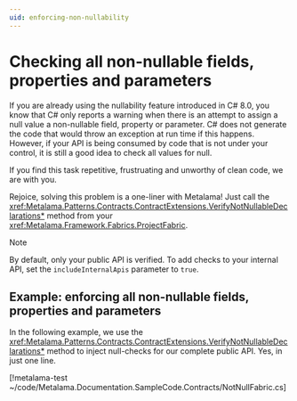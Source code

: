 ```yaml
---
uid: enforcing-non-nullability
---
```


# Checking all non-nullable fields, properties and parameters

If you are already using the nullability feature introduced in C# 8.0, you know that C# only reports a warning when there is an attempt to assign a null value a non-nullable field, property or parameter. C# does not generate the code that would throw an exception at run time if this happens. However, if your API is being consumed by code that is not under your control, it is still a good idea to check all values for null.

If you find this task repetitive, frustruating and unworthy of clean code, we are with you. 

Rejoice, solving this problem is a one-liner with Metalama! Just call the <xref:Metalama.Patterns.Contracts.ContractExtensions.VerifyNotNullableDeclarations*> method from your <xref:Metalama.Framework.Fabrics.ProjectFabric>.

> [!NOTE]
> By default, only your public API is verified. To add checks to your internal API, set the `includeInternalApis` parameter to `true`.

## Example: enforcing all non-nullable fields, properties and parameters

In the following example, we use the <xref:Metalama.Patterns.Contracts.ContractExtensions.VerifyNotNullableDeclarations*> method to inject null-checks for our complete public API. Yes, in just one line.

[!metalama-test ~/code/Metalama.Documentation.SampleCode.Contracts/NotNullFabric.cs]
